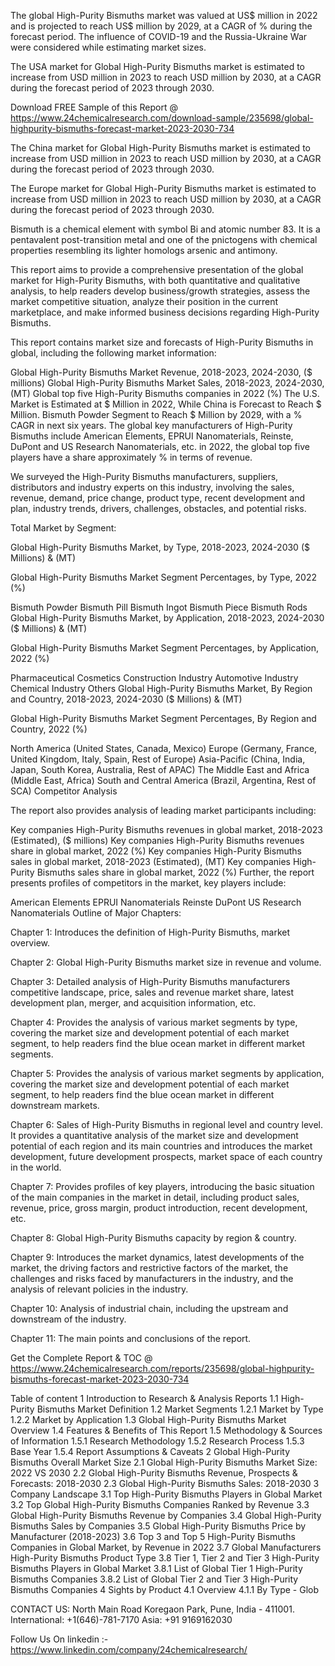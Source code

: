 The global High-Purity Bismuths market was valued at US$ million in 2022 and is projected to reach US$ million by 2029, at a CAGR of % during the forecast period. The influence of COVID-19 and the Russia-Ukraine War were considered while estimating market sizes.

The USA market for Global High-Purity Bismuths market is estimated to increase from USD million in 2023 to reach USD million by 2030, at a CAGR during the forecast period of 2023 through 2030.

Download FREE Sample of this Report @ https://www.24chemicalresearch.com/download-sample/235698/global-highpurity-bismuths-forecast-market-2023-2030-734

The China market for Global High-Purity Bismuths market is estimated to increase from USD million in 2023 to reach USD million by 2030, at a CAGR during the forecast period of 2023 through 2030.

The Europe market for Global High-Purity Bismuths  market is estimated to increase from USD million in 2023 to reach USD million by 2030, at a CAGR during the forecast period of 2023 through 2030.

Bismuth is a chemical element with symbol Bi and atomic number 83. It is a pentavalent post-transition metal and one of the pnictogens with chemical properties resembling its lighter homologs arsenic and antimony.

This report aims to provide a comprehensive presentation of the global market for High-Purity Bismuths, with both quantitative and qualitative analysis, to help readers develop business/growth strategies, assess the market competitive situation, analyze their position in the current marketplace, and make informed business decisions regarding High-Purity Bismuths.

This report contains market size and forecasts of High-Purity Bismuths in global, including the following market information:

Global High-Purity Bismuths Market Revenue, 2018-2023, 2024-2030, ($ millions)
Global High-Purity Bismuths Market Sales, 2018-2023, 2024-2030, (MT)
Global top five High-Purity Bismuths companies in 2022 (%)
The U.S. Market is Estimated at $ Million in 2022, While China is Forecast to Reach $ Million.
Bismuth Powder Segment to Reach $ Million by 2029, with a % CAGR in next six years.
The global key manufacturers of High-Purity Bismuths include American Elements, EPRUI Nanomaterials, Reinste, DuPont and US Research Nanomaterials, etc. in 2022, the global top five players have a share approximately % in terms of revenue.

We surveyed the High-Purity Bismuths manufacturers, suppliers, distributors and industry experts on this industry, involving the sales, revenue, demand, price change, product type, recent development and plan, industry trends, drivers, challenges, obstacles, and potential risks.

Total Market by Segment:

Global High-Purity Bismuths Market, by Type, 2018-2023, 2024-2030 ($ Millions) & (MT)

Global High-Purity Bismuths Market Segment Percentages, by Type, 2022 (%)

Bismuth Powder
Bismuth Pill
Bismuth Ingot
Bismuth Piece
Bismuth Rods
Global High-Purity Bismuths Market, by Application, 2018-2023, 2024-2030 ($ Millions) & (MT)

Global High-Purity Bismuths Market Segment Percentages, by Application, 2022 (%)

Pharmaceutical
Cosmetics
Construction Industry
Automotive Industry
Chemical Industry
Others
Global High-Purity Bismuths Market, By Region and Country, 2018-2023, 2024-2030 ($ Millions) & (MT)

Global High-Purity Bismuths Market Segment Percentages, By Region and Country, 2022 (%)

North America (United States, Canada, Mexico)
Europe (Germany, France, United Kingdom, Italy, Spain, Rest of Europe)
Asia-Pacific (China, India, Japan, South Korea, Australia, Rest of APAC)
The Middle East and Africa (Middle East, Africa)
South and Central America (Brazil, Argentina, Rest of SCA)
Competitor Analysis

The report also provides analysis of leading market participants including:

Key companies High-Purity Bismuths revenues in global market, 2018-2023 (Estimated), ($ millions)
Key companies High-Purity Bismuths revenues share in global market, 2022 (%)
Key companies High-Purity Bismuths sales in global market, 2018-2023 (Estimated), (MT)
Key companies High-Purity Bismuths sales share in global market, 2022 (%)
Further, the report presents profiles of competitors in the market, key players include:

American Elements
EPRUI Nanomaterials
Reinste
DuPont
US Research Nanomaterials
Outline of Major Chapters:

Chapter 1: Introduces the definition of High-Purity Bismuths, market overview.

Chapter 2: Global High-Purity Bismuths market size in revenue and volume.

Chapter 3: Detailed analysis of High-Purity Bismuths manufacturers competitive landscape, price, sales and revenue market share, latest development plan, merger, and acquisition information, etc.

Chapter 4: Provides the analysis of various market segments by type, covering the market size and development potential of each market segment, to help readers find the blue ocean market in different market segments.

Chapter 5: Provides the analysis of various market segments by application, covering the market size and development potential of each market segment, to help readers find the blue ocean market in different downstream markets.

Chapter 6: Sales of High-Purity Bismuths in regional level and country level. It provides a quantitative analysis of the market size and development potential of each region and its main countries and introduces the market development, future development prospects, market space of each country in the world.

Chapter 7: Provides profiles of key players, introducing the basic situation of the main companies in the market in detail, including product sales, revenue, price, gross margin, product introduction, recent development, etc.

Chapter 8: Global High-Purity Bismuths capacity by region & country.

Chapter 9: Introduces the market dynamics, latest developments of the market, the driving factors and restrictive factors of the market, the challenges and risks faced by manufacturers in the industry, and the analysis of relevant policies in the industry.

Chapter 10: Analysis of industrial chain, including the upstream and downstream of the industry.

Chapter 11: The main points and conclusions of the report.

Get the Complete Report & TOC @ https://www.24chemicalresearch.com/reports/235698/global-highpurity-bismuths-forecast-market-2023-2030-734

Table of content
1 Introduction to Research & Analysis Reports
1.1 High-Purity Bismuths Market Definition
1.2 Market Segments
1.2.1 Market by Type
1.2.2 Market by Application
1.3 Global High-Purity Bismuths Market Overview
1.4 Features & Benefits of This Report
1.5 Methodology & Sources of Information
1.5.1 Research Methodology
1.5.2 Research Process
1.5.3 Base Year
1.5.4 Report Assumptions & Caveats
2 Global High-Purity Bismuths Overall Market Size
2.1 Global High-Purity Bismuths Market Size: 2022 VS 2030
2.2 Global High-Purity Bismuths Revenue, Prospects & Forecasts: 2018-2030
2.3 Global High-Purity Bismuths Sales: 2018-2030
3 Company Landscape
3.1 Top High-Purity Bismuths Players in Global Market
3.2 Top Global High-Purity Bismuths Companies Ranked by Revenue
3.3 Global High-Purity Bismuths Revenue by Companies
3.4 Global High-Purity Bismuths Sales by Companies
3.5 Global High-Purity Bismuths Price by Manufacturer (2018-2023)
3.6 Top 3 and Top 5 High-Purity Bismuths Companies in Global Market, by Revenue in 2022
3.7 Global Manufacturers High-Purity Bismuths Product Type
3.8 Tier 1, Tier 2 and Tier 3 High-Purity Bismuths Players in Global Market
3.8.1 List of Global Tier 1 High-Purity Bismuths Companies
3.8.2 List of Global Tier 2 and Tier 3 High-Purity Bismuths Companies
4 Sights by Product
4.1 Overview
4.1.1 By Type - Glob

CONTACT US:
North Main Road Koregaon Park, Pune, India - 411001.
International: +1(646)-781-7170
Asia: +91 9169162030

Follow Us On linkedin :- https://www.linkedin.com/company/24chemicalresearch/

